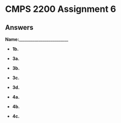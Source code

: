 # CMPS 2200 Assignment 6
## Answers

**Name:**_________________________





- **1b.**



- **3a.**


- **3b.**


- **3c.**

- **3d.**


- **4a.**


- **4b.**


- **4c.**
